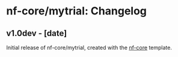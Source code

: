 # nf-core/mytrial: Changelog

## v1.0dev - [date]
Initial release of nf-core/mytrial, created with the [nf-core](http://nf-co.re/) template.

